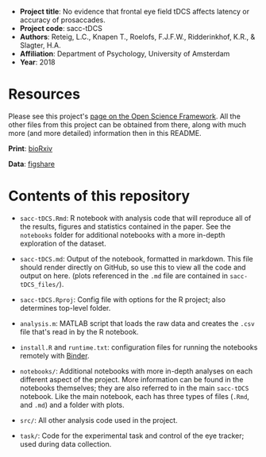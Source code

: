 * __Project title__: No evidence that frontal eye field tDCS affects latency or accuracy of prosaccades.
* __Project code__: sacc-tDCS
* __Authors__: Reteig, L.C., Knapen T., Roelofs, F.J.F.W., Ridderinkhof, K.R., & Slagter, H.A.
* __Affiliation__: Department of Psychology, University of Amsterdam
* __Year__: 2018

# Resources

Please see this project's [page on the Open Science Framework](https://osf.io/8jpv9/). All the other files from this project can be obtained from there, along with much more (and more detailed) information then in this README.

__Print__: [bioRxiv](https://doi.org/10.1101/351304)

__Data__: [figshare](https://doi.org/10.21942/uva.6462770)

# Contents of this repository

* `sacc-tDCS.Rmd`: R notebook with analysis code that will reproduce all of the results, figures and statistics contained in the paper. See the `notebooks` folder for additional notebooks with a more in-depth exploration of the dataset.
* `sacc-tDCS.md`: Output of the notebook, formatted in markdown. This file should render directly on GitHub, so use this to view all the code and output on here. (plots referenced in the `.md` file are contained in `sacc-tDCS_files/`).
* `sacc-tDCS.Rproj`: Config file with options for the R project; also determines top-level folder.
* `analysis.m`: MATLAB script that loads the raw data and creates the `.csv` file that's read in by the R notebook.
* `install.R` and `runtime.txt`: configuration files for running the notebooks remotely with [Binder](https://mybinder.org/).

* `notebooks/`: Additional notebooks with more in-depth analyses on each different aspect of the project. More information can be found in the notebooks themselves; they are also referred to in the main `sacc-tDCS` notebook. Like the main notebook, each has three types of files (`.Rmd`, and `.md`) and a folder with plots.
* `src/`: All other analysis code used in the project.
* `task/`: Code for the experimental task and control of the eye tracker; used during data collection.
